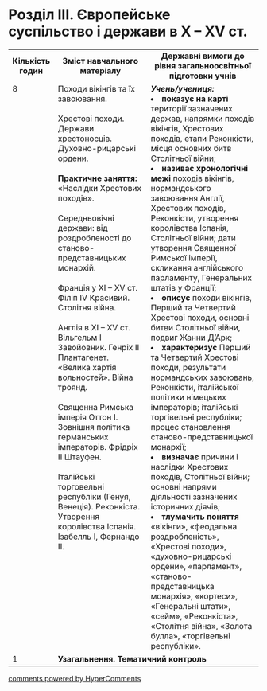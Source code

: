<div id="hypercomments_widget" class="js-hypercomments-widget invisible"></div>

# Розділ ІII. Європейське суспільство і держави в Х – ХV ст.

<table>
  <tr>
    <td width="10%" align="center"><b>Кількість годин</b></td>  
    <td width="40%" align="center"><b>Зміст навчального матеріалу</b></td>
    <td width="50%" align="center"><b>Державні вимоги  до рівня загальноосвітньої підготовки учнів</b></td>
  </tr>
  <tr>
<td width="10%" style="vertical-align:top !important;">8</td>
    <td width="40%" style="vertical-align:top !important;">
Походи вікінгів та їх завоювання.<br>
<br>
Хрестові походи. Держави хрестоносців. Духовно-рицарські ордени.<br>
<br>
<b>Практичне заняття:</b><br>
«Наслідки Хрестових походів».<br>
<br>
Середньовічні держави: від роздробленості до станово-представницьких монархій.<br>
<br>
Франція у ХІ – ХV ст. Філіп ІV Красивий. Столітня війна.<br>
<br>
Англія в ХІ – ХV ст. Вільгельм I Завойовник. Генріх ІІ Плантагенет. «Велика хартія вольностей». Війна троянд.<br>
<br>
Священна Римська імперія Оттон І. Зовнішня політика германських імператорів. Фрідріх ІІ Штауфен.<br>
<br>
Італійські торговельні республіки (Генуя, Венеція). Реконкіста. Утворення королівства Іспанія. Ізабелль I, Фернандо II.
</td>
    <td width="50%" style="vertical-align:top !important;">
<i><b>Учень/учениця:</b></i><br>
<li><b>показує на карті</b> території зазначених держав, напрямки походів вікінгів, Хрестових походів, етапи Реконкісти, місця основних битв Столітньої війни;</li>
<li><b>називає хронологічні межі</b> походів вікінгів, нормандського завоювання Англії, Хрестових походів, Реконкісти, утворення королівства Іспанія, Столітньої війни; дати утворення Священної Римської імперії, скликання англійського парламенту, Генеральних штатів у Франції;</li>
<li><b>описує</b> походи вікінгів, Перший та Четвертий Хрестові походи, основні битви Столітньої війни, подвиг Жанни Д’Арк;</li>
<li><b>характеризує</b> Перший та Четвертий Хрестові походи, результати нормандських завоювань, Реконкісти, італійської політики німецьких імператорів; італійські торгівельні республіки; процес становлення станово-представницької монархії;</li>
<li><b>визначає</b> причини і наслідки Хрестових походів, Столітньої війни; основні напрями діяльності зазначених історичних діячів;</li>
<li><b>тлумачить поняття</b> «вікінги», «феодальна роздробленість», «Хрестові походи», «духовно-рицарські ордени», «парламент», «станово-представницька монархія», «кортеси», «Генеральні штати», «сейм», «Реконкіста», «Столітня війна», «Золота булла», «торгівельні республіки».</li>
</td>
  </tr>
<tr>
<td width="10%" style="vertical-align:top !important;">1</td>
<td colspan="2" style="vertical-align:top !important;"><b>Узагальнення. Тематичний контроль</b></td>
</tr>
</table>

<div class="js-hypercomments-container">
<a href="http://hypercomments.com" class="hc-link" title="comments widget">comments powered by HyperComments</a>
</div>